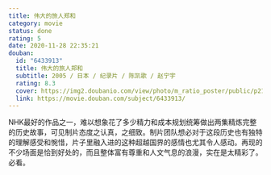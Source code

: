 ```yaml
---
title: 伟大的旅人郑和
category: movie
status: done
rating: 5
date: 2020-11-28 22:35:21
douban:
  id: "6433913"
  title: 伟大的旅人郑和
  subtitle: 2005 / 日本 / 纪录片 / 陈凯歌 / 赵宁宇
  rating: 8.3
  cover: https://img2.doubanio.com/view/photo/m_ratio_poster/public/p2195992773.jpg
  link: https://movie.douban.com/subject/6433913/
---
```


NHK最好的作品之一，难以想象花了多少精力和成本规划统筹做出两集精炼完整的历史故事，可见制片态度之认真，之细致。制片团队想必对于这段历史也有独特的理解感受和惋惜，片子里融入进的这种超越国界的感情也尤其令人感动。再现的不少场面是恰到好处的，而且整体富有尊重和人文气息的浪漫，实在是太精彩了。必看。
